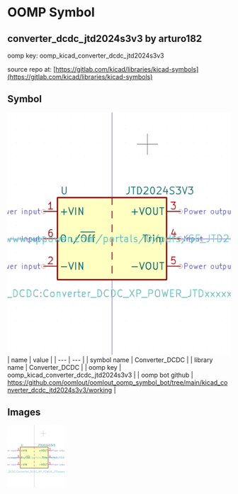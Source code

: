 # OOMP Symbol  
## converter_dcdc_jtd2024s3v3  by arturo182  
  
oomp key: oomp_kicad_converter_dcdc_jtd2024s3v3  
  
source repo at: [https://gitlab.com/kicad/libraries/kicad-symbols](https://gitlab.com/kicad/libraries/kicad-symbols)  
## Symbol  
  
[![working.png](working_600.png)](working.png)  
| name | value | 
| --- | --- | 
| symbol name | Converter_DCDC | 
| library name | Converter_DCDC | 
| oomp key | oomp_kicad_converter_dcdc_jtd2024s3v3 | 
| oomp bot github | https://github.com/oomlout/oomlout_oomp_symbol_bot/tree/main/kicad_converter_dcdc_jtd2024s3v3/working | 
## Images  
  
[![working.png](working_140.png)](working.png)  
